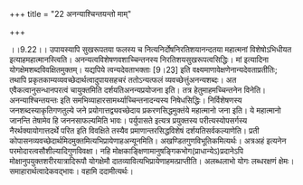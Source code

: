 +++
title = "22 अनन्याश्चिन्तयन्तो माम्"

+++
  
  
।।9.22।। उपायस्यापि सुखरूपतया फलस्य च नित्यनिर्दोषनिरतिशयानन्दतया
महात्मनां विशेषोऽभिधीयत इत्याहमहात्मानस्त्विति।
अनन्यत्वविशेषणवशाच्चिन्तनस्य निरतिशयसुखरूपत्वसिद्धिः। मां इत्यादिना
योगक्षेमशब्दविवक्षितमुक्तम्। यद्यपिये त्वन्यदेवताभक्ताः \[9।23़\] इति
वक्ष्यमाणावेक्षणेनान्यदेवताप्रतीतिः; तथापि
प्रकृतकाम्यव्यवच्छेदार्थत्वादुपायसहचरं ततोऽन्यत्फलं
व्यवच्छेत्तुंअनन्यशब्दः। अत एवैकत्वानुसन्धानपरत्वं चायुक्तमिति
दर्शयतिअनन्यप्रयोजना इति। तत्र हेतुमाहमच्चिन्तनेन
विनेति। अनन्याश्चिन्तयन्तः इति समभिव्याहारसामर्थ्याच्चिन्तनादन्यस्य
निषेधसिद्धिः। निर्विशेषणस्य जनशब्दस्याकृतिगणतुल्ये जने
प्रयोगात्तद्व्यवच्छेदाय प्रकरणसिद्धमुक्तंये महात्मानो जना इति। ये
महात्मानो जानन्ति तेषामेव हि जननसाफल्यमिति भावः। पर्युपासते इत्यत्र
प्रयुक्तस्य परीत्यस्योपसर्गस्य नैरर्थक्यायोगात्तदर्थे परित इति विवक्षिते
तस्यैव प्रमाणान्तरसिद्धविशेषं दर्शयतिसर्वकल्याणेति। प्रती
कोपासनव्यवच्छेदार्थमिदमुक्तमित्यभिप्रायेणाहअन्यूनमिति।
अखण्डितगुणविभूतिकमित्यर्थः। अत्रअहं इत्यनेन
परमोदारत्वसौशील्यादिगुणविवक्षा। नहि
मोक्षकाङ्क्षिणामानुषङ्गिकभोग(प्राधान्येऽ)प्रदानेऽपि
मोक्षानुपयुक्तशरीरयात्रादिरूपौ योगक्षेमौ
दातव्यावित्यभिप्रायेणाहमत्प्राप्तीति। अलब्धलाभो योगः लब्धरक्षणं क्षेमः।
समाहारार्थत्वादेकवद्भावः। वहामि ददामीत्यर्थः।  
  
